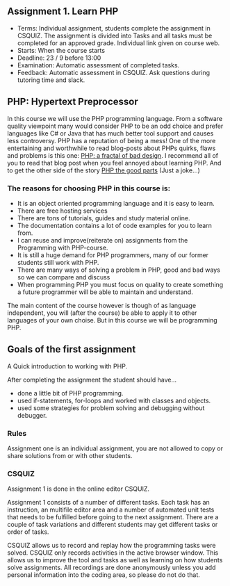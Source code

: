 ## Assignment 1. Learn PHP

 * Terms: Individual assignment, students complete the assignment in CSQUIZ. The assignment is divided into Tasks and all tasks must be completed for an approved grade. Individual link given on course web.
 * Starts: When the course starts
 * Deadline: 23 / 9 before 13:00
 * Examination: Automatic assessment of completed tasks.
 * Feedback: Automatic assessment in CSQUIZ. Ask questions during tutoring time and slack.

## PHP: Hypertext Preprocessor

In this course we will use the PHP programming language. From a software quality viewpoint many would consider PHP 
to be an odd choice and prefer languages like C# or Java that has much better tool support and causes less controversy. 
PHP has a reputation of being a mess!
One of the more entertaining and worthwhile to read blog-posts about PHPs quirks, flaws and problems is this one:  [PHP: a fractal of bad design](https://eev.ee/blog/2012/04/09/php-a-fractal-of-bad-design/).
I recommend all of you to read that blog post when you feel annoyed about learning PHP.
And to get the other side of the story [PHP the good parts](http://phpthegoodparts.tumblr.com/) (Just a joke...)

### The reasons for choosing PHP in this course is:
 * It is an object oriented programming language and it is easy to learn.
 * There are free hosting services
 * There are tons of tutorials, guides and study material online.
 * The documentation contains a lot of code examples for you to learn from.
 * I can reuse and improve(reiterate on) assignments from the Programming with PHP-course.
 * It is still a huge demand for PHP programmers, many of our former students still work with PHP.
 * There are many ways of solving a problem in PHP, good and bad ways so we can compare and discuss
  * When programming PHP you must focus on quality to create something a future programmer will be able to maintain and understand.

The main content of the course however is though of as language independent, you will (after the course) be able to apply it to other languages of your own choise. But in this course we will be programming PHP.

## Goals of the first assignment
A Quick introduction to working with PHP.

After completing the assignment the student should have...

* done a little bit of PHP programming.
* used if-statements, for-loops and worked with classes and objects.
* used some strategies for problem solving and debugging without debugger.
 
### Rules 
Assignment one is an individual assignment, you are not allowed to copy or share solutions from or with other students.

### CSQUIZ

Assignment 1 is done in the online editor CSQUIZ.

Assignment 1 consists of a number of different tasks. Each task has an instruction, an multifile editor area and a number of automated unit tests that needs to be fulfilled before going to the next assignment. There are a couple of task variations and different students may get different tasks or order of tasks.

CSQUIZ allows us to record and replay how the programming tasks were solved. CSQUIZ only records activities in the active browser window. This allows us to improve the tool and tasks as well as learning on how students solve assignments. All recordings are done anonymously unless you add personal information into the coding area, so please do not do that.

